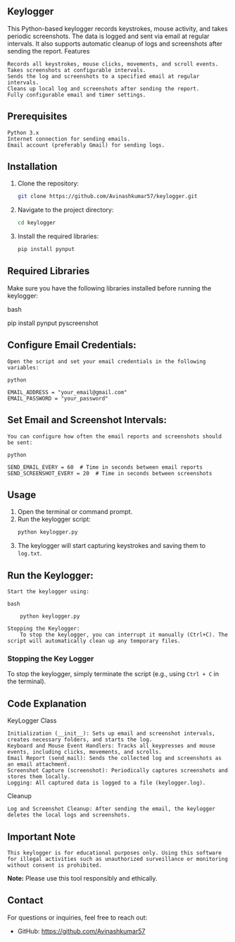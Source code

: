 ## Keylogger

This Python-based keylogger records keystrokes, mouse activity, and takes periodic screenshots. The data is logged and sent via email at regular intervals. It also supports automatic cleanup of logs and screenshots after sending the report.
Features

    Records all keystrokes, mouse clicks, movements, and scroll events.
    Takes screenshots at configurable intervals.
    Sends the log and screenshots to a specified email at regular intervals.
    Cleans up local log and screenshots after sending the report.
    Fully configurable email and timer settings.

## Prerequisites

    Python 3.x
    Internet connection for sending emails.
    Email account (preferably Gmail) for sending logs.

## Installation

1. Clone the repository:
   ```bash
   git clone https://github.com/Avinashkumar57/keylogger.git
   ```
2. Navigate to the project directory:
   ```bash
   cd keylogger
   ```
3. Install the required libraries:
   ```bash
   pip install pynput
   ```

## Required Libraries

Make sure you have the following libraries installed before running the keylogger:

bash

pip install pynput pyscreenshot


## Configure Email Credentials:

    Open the script and set your email credentials in the following variables:

    python

    EMAIL_ADDRESS = "your_email@gmail.com"
    EMAIL_PASSWORD = "your_password"

## Set Email and Screenshot Intervals:

    You can configure how often the email reports and screenshots should be sent:

    python

    SEND_EMAIL_EVERY = 60  # Time in seconds between email reports
    SEND_SCREENSHOT_EVERY = 20  # Time in seconds between screenshots

## Usage

1. Open the terminal or command prompt.
2. Run the keylogger script:
   ```bash
   python keylogger.py
   ```
3. The keylogger will start capturing keystrokes and saving them to `log.txt`.

## Run the Keylogger:

    Start the keylogger using:

    bash

        python keylogger.py

    Stopping the Keylogger:
        To stop the keylogger, you can interrupt it manually (Ctrl+C). The script will automatically clean up any temporary files.
### Stopping the Key Logger

To stop the keylogger, simply terminate the script (e.g., using `Ctrl + C` in the terminal).

## Code Explanation
KeyLogger Class

    Initialization (__init__): Sets up email and screenshot intervals, creates necessary folders, and starts the log.
    Keyboard and Mouse Event Handlers: Tracks all keypresses and mouse events, including clicks, movements, and scrolls.
    Email Report (send_mail): Sends the collected log and screenshots as an email attachment.
    Screenshot Capture (screenshot): Periodically captures screenshots and stores them locally.
    Logging: All captured data is logged to a file (keylogger.log).

Cleanup

    Log and Screenshot Cleanup: After sending the email, the keylogger deletes the local logs and screenshots.

## Important Note

    This keylogger is for educational purposes only. Using this software for illegal activities such as unauthorized surveillance or monitoring without consent is prohibited.

**Note:** Please use this tool responsibly and ethically.

## Contact

For questions or inquiries, feel free to reach out:

- GitHub: https://github.com/Avinashkumar57
